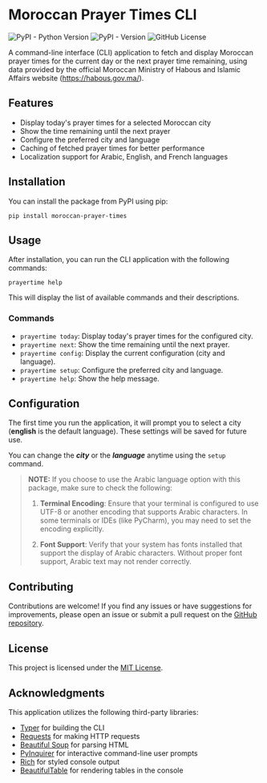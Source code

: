# Moroccan Prayer Times CLI

<!-- [![Project Status: Active – The project has reached a stable, usable state and is being actively developed.](https://www.repostatus.org/badges/latest/active.svg)](https://www.repostatus.org/#active) -->
![PyPI - Python Version](https://img.shields.io/pypi/pyversions/moroccan-prayer-times?style=for-the-badge)
![PyPI - Version](https://img.shields.io/pypi/v/moroccan-prayer-times?style=for-the-badge)
![GitHub License](https://img.shields.io/github/license/ismailbenhallam/prayer-times-cli?style=for-the-badge)

<!-- ![GitHub Issues or Pull Requests](https://img.shields.io/github/issues/ismailbenhallam/prayer-times-cli)
![GitHub Repo stars](https://img.shields.io/github/stars/ismailbenhallam/prayer-times-cli?)-->

A command-line interface (CLI) application to fetch and display Moroccan prayer times for the current day or the next
prayer time remaining, using data provided by the official Moroccan Ministry of Habous and Islamic Affairs
website (https://habous.gov.ma/).

## Features

- Display today's prayer times for a selected Moroccan city
- Show the time remaining until the next prayer
- Configure the preferred city and language
- Caching of fetched prayer times for better performance
- Localization support for Arabic, English, and French languages

## Installation

You can install the package from PyPI using pip:

```shell
pip install moroccan-prayer-times
```

## Usage

After installation, you can run the CLI application with the following commands:

```shell
prayertime help
```

This will display the list of available commands and their descriptions.

### Commands

- `prayertime today`: Display today's prayer times for the configured city.
- `prayertime next`: Show the time remaining until the next prayer.
- `prayertime config`: Display the current configuration (city and language).
- `prayertime setup`: Configure the preferred city and language.
- `prayertime help`: Show the help message.

## Configuration

The first time you run the application, it will prompt you to select a city (**english** is the default language). These
settings will be saved for future use.

You can change the _**city**_ or the **_language_** anytime using the `setup` command.

> **NOTE:** If you choose to use the Arabic language option with this package, make sure to check the following:
>
> 1. **Terminal Encoding**: Ensure that your terminal is configured to use UTF-8 or another encoding that supports
     Arabic characters. In some terminals or IDEs (like PyCharm), you may need to set the encoding explicitly.
>
> 2. **Font Support**: Verify that your system has fonts installed that support the display of Arabic characters.
     Without proper font support, Arabic text may not render correctly.

## Contributing

Contributions are welcome! If you find any issues or have suggestions for improvements, please open an issue or submit a
pull request on the [GitHub repository](https://github.com/ismailbenhallam/prayer-times-cli/).

## License

This project is licensed under the [MIT License](LICENSE).

## Acknowledgments

This application utilizes the following third-party libraries:

- [Typer](https://typer.tiangolo.com/) for building the CLI
- [Requests](https://requests.readthedocs.io/) for making HTTP requests
- [Beautiful Soup](https://www.crummy.com/software/BeautifulSoup/) for parsing HTML
- [PyInquirer](https://github.com/CITGuru/PyInquirer) for interactive command-line user prompts
- [Rich](https://github.com/willmcgugan/rich) for styled console output
- [BeautifulTable](https://github.com/pri22296/beautifultable) for rendering tables in the console


